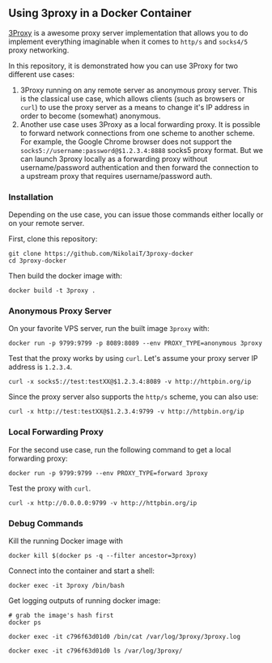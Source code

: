 ## Using 3proxy in a Docker Container

[3Proxy](https://github.com/z3APA3A/3proxy) is a awesome proxy server implementation that allows you to do implement everything imaginable when it comes to `http/s` and `socks4/5` proxy networking.

In this repository, it is demonstrated how you can use 3Proxy for two different use cases:

1. 3Proxy running on any remote server as anonymous proxy server. This is the classical use case, which allows clients (such as browsers or `curl`) to use the proxy server as a means to change it's IP address in order to become (somewhat) anonymous.
2. Another use case uses 3Proxy as a local forwarding proxy. It is possible to forward network connections from one scheme to another scheme. For example, the Google Chrome browser does not support the `socks5://username:password@$1.2.3.4:8888` socks5 proxy format. But we can launch 3proxy locally as a forwarding proxy without username/password authentication and then forward the connection to a upstream proxy that requires username/password auth.

### Installation

Depending on the use case, you can issue those commands either locally or on your remote server.

First, clone this repository:

```
git clone https://github.com/NikolaiT/3proxy-docker
cd 3proxy-docker
```

Then build the docker image with:

```
docker build -t 3proxy .
```

### Anonymous Proxy Server

On your favorite VPS server, run the built image `3proxy` with:

```
docker run -p 9799:9799 -p 8089:8089 --env PROXY_TYPE=anonymous 3proxy
```

Test that the proxy works by using `curl`. Let's assume your proxy server IP address is `1.2.3.4`.

```
curl -x socks5://test:testXX@$1.2.3.4:8089 -v http://httpbin.org/ip
```

Since the proxy server also supports the `http/s` scheme, you can also use:

```
curl -x http://test:testXX@$1.2.3.4:9799 -v http://httpbin.org/ip
```

### Local Forwarding Proxy

For the second use case, run the following command to get a local forwarding proxy:

```
docker run -p 9799:9799 --env PROXY_TYPE=forward 3proxy
```

Test the proxy with `curl`.

```
curl -x http://0.0.0.0:9799 -v http://httpbin.org/ip
```

### Debug Commands

Kill the running Docker image with

```
docker kill $(docker ps -q --filter ancestor=3proxy)
```

Connect into the container and start a shell:

```
docker exec -it 3proxy /bin/bash
```

Get logging outputs of running docker image:

```
# grab the image's hash first
docker ps

docker exec -it c796f63d01d0 /bin/cat /var/log/3proxy/3proxy.log

docker exec -it c796f63d01d0 ls /var/log/3proxy/
```

